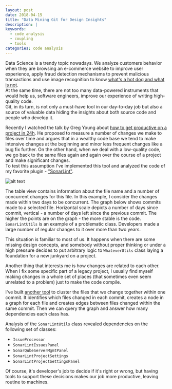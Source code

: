 ```yaml
---
layout: post
date: 2018-04-15
title: "Data Mining Git for Design Insights"
description: |
keywords:
  - code analysis
  - coupling
  - tools
categories: code analysis
---
```


Data Science is a trendy topic nowadays. We analyze customers behavior when they are browsing an e-commerce website to improve user experience, apply fraud detection mechanisms to prevent malicious transactions and use image recognition to know [what's a hot dog and what is not](https://www.youtube.com/watch?time_continue=63&v=ACmydtFDTGs).  
At the same time, there are not too many data-powered instruments that would help us, software engineers, improve our experience of writing high-quality code.  
Git, in its turn, is not only a must-have tool in our day-to-day job but also a source of valuable data hiding the insights about both source code and people who develop it.

<!--more-->

Recently I watched the talk by Greg Young about [how to get productive on a project in 24h](https://youtu.be/KaLROwp-VDY?t=1m24s).
He proposed to measure a number of changes we make to files over time and argues that in a wealthy code base we tend to make intensive changes at the beginning and minor less frequent changes like a bug fix further.
On the other hand, when we deal with a low-quality code, we go back to the same files again and again over the course of a project and make significant changes.  
To test this assumption I've implemented this tool and analyzed the code of my favorite plugin - ["SonarLint"](https://plugins.jetbrains.com/plugin/7973-sonarlint).

![alt text](https://bit.ly/2qxeA6g?style=centered "changes frequency analysis results")

The table view contains information about the file name and a number of concurrent changes for this file.
In this example, I consider the changes made within two days to be concurrent. 
The graph below shows commits made to a selected file. Horizontal scale depicts a number of days since commit, vertical - a number of days left since the previous commit.
The higher the points are on the graph - the more stable is the code. 
`SonarLintUtils` is an example of a problematic class. Developers made a large number of regular changes to it over more than two years.  

This situation is familiar to most of us. It happens when there are some missing design concepts, and somebody without proper thinking or under a high pressure decides to put arbitrary logic to `WhateverUtils` class laying a foundation for a new junkyard on a project. 

Another thing that interests me is how changes are related to each other.  
When I fix some specific part of a legacy project, I usually find myself making changes in a whole set of places (that sometimes even seem unrelated to a problem) just to make the code compile.  

I've built [another tool](https://github.com/IlyaZinkovich/git-data-mining) to cluster the files that we change together within one commit. 
It identifies which files changed in each commit, creates a node in a graph for each file and creates edges between files changed within the same commit. Then we can query the graph and answer how many dependencies each class has.

Analysis of the `SonarLintUtils` class revealed dependencies on the following set of classes:
- `IssueProcessor`
- `SonarLintIssuesPanel`
- `SonarQubeServerMgmtPanel`
- `SonarLintProjectSettings`
- `SonarLintProjectSettingsPanel`

Of course, it's developer's job to decide if it's right or wrong, but having tools to support these decisions makes our job more productive, leaving routine to machines. 
